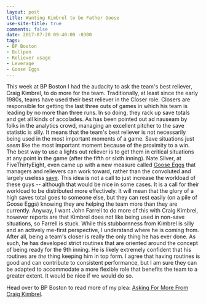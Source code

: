 ```yaml
---
layout: post
title: Wanting Kimbrel to be Father Goose
use-site-title: true
comments: false
date: 2017-07-20 09:40:00 -0300
tags:
- BP Boston
- Bullpen
- Reliever usage
- Leverage
- Goose Eggs
---
```


This week at BP Boston I had the audacity to ask the team's best reliever, Craig Kimbrel, to do more for the team. Traditionally, at least since
the early 1980s, teams have used their best reliever in the Closer role. Closers are responsible for getting the last three outs of 
games in which his team is leading by no more than three runs. In so doing, they rack up save totals and get all kinds of accolades. 
As has been pointed out ad nauseam by folks in the analytics crowd, managing an excellent pitcher to the save statistic is silly. It means
that the team's best reliever is not necessarily being used in the most important moments of a game. Save situations just *seem* like the 
most important moment because of the proximity to a win. The best way to use a lights out reliever is to get them in critical situations at any point in the game
(after the fifth or sixth inning). Nate Silver, at FiveThirtyEight, even came up with a new measure called <a href = "https://fivethirtyeight.com/features/goose-egg-new-save-stat-relief-pitchers/" target = "_blank"> Goose Eggs</a>
that managers and relievers can work toward, rather than the convoluted and largely useless <a href = "https://en.wikipedia.org/wiki/Save_(baseball" target = "_blank"> save</a>. This 
idea is not a call to just increase the workload of these guys -- although that would be nice in some cases. It is a call for their workload to be distributed 
more effectively. It will mean that the glory of a high saves total goes to someone else, but they can rest easily (on a pile of Goose Eggs)
knowing they are helping the team more than they are currently. Anyway, I want John Farrell to do more of this with Craig Kimbrel, however 
reports are that Kimbrel does not like being used in non-save situations, so Farrell is stuck. While this stubbornness from Kimbrel is silly
and an actively me-first perspective, I understand where he is coming from. After all, being a team's closer is really the only thing 
he has ever done. As such, he has developed strict routines that are oriented around the concept of being ready for the 9th inning. He is likely 
extremely confident that his routines are *the* thing keeping him in top form. I agree that having routines is good and can contribute to consistent
performance, but I am sure they can be adapted to accommodate a more flexible role that benefits the team to a greater extent. It would be nice
if we would do so.

Head over to BP Boston to read more of my plea: <a href = "http://boston.locals.baseballprospectus.com/2017/07/18/asking-for-more-from-craig-kimbrel/" target = "_blank"> Asking For More From Craig Kimbrel</a>.